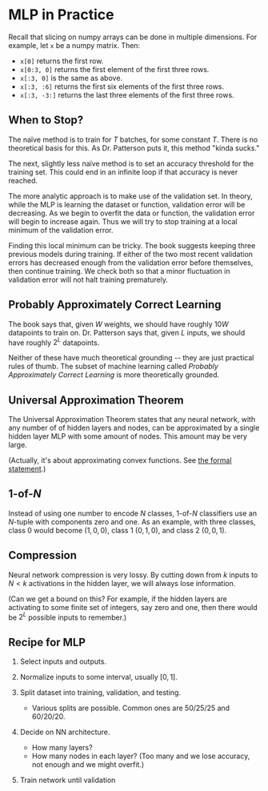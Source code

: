 # MLP in Practice

Recall that slicing on numpy arrays can be done in multiple dimensions. For
example, let `x` be a numpy matrix. Then:

- `x[0]` returns the first row.
- `x[0:3, 0]` returns the first element of the first three rows.
- `x[:3, 0]` is the same as above.
-  `x[:3, :6]` returns the first six elements of the first three rows.
- `x[:3, -3:]` returns the last three elements of the first three rows.

## When to Stop?

The naïve method is to train for $T$ batches, for some constant $T$. There is
no theoretical basis for this. As Dr. Patterson puts it, this method "kinda
sucks."

The next, slightly less naïve method is to set an accuracy threshold for the
training set. This could end in an infinite loop if that accuracy is never
reached.

The more analytic approach is to make use of the validation set. In theory,
while the MLP is learning the dataset or function, validation error will be
decreasing. As we begin to overfit the data or function, the validation error
will begin to increase again. Thus we will try to stop training at a local
minimum of the validation error.

Finding this local minimum can be tricky. The book suggests keeping three
previous models during training. If either of the two most recent validation
errors has decreased enough from the validation error before themselves, then
continue training. We check both so that a minor fluctuation in validation
error will not halt training prematurely.

## Probably Approximately Correct Learning

The book says that, given $W$ weights, we should have roughly $10W$ datapoints
to train on. Dr. Patterson says that, given $L$ inputs, we should have roughly
$2^L$ datapoints.

Neither of these have much theoretical grounding -- they are just practical
rules of thumb. The subset of machine learning called _Probably Approximately
Correct Learning_ is more theoretically grounded.

## Universal Approximation Theorem

The Universal Approximation Theorem states that any neural network, with any
number of of hidden layers and nodes, can be approximated by a single hidden
layer MLP with some amount of nodes. This amount may be very large.

(Actually, it's about approximating convex functions. See [the formal
statement](https://en.wikipedia.org/wiki/Universal_approximation_theorem).)

## 1-of-$N$

Instead of using one number to encode $N$ classes, 1-of-$N$ classifiers use an
$N$-tuple with components zero and one. As an example, with three classes,
class $0$ would become $(1, 0, 0)$, class $1$ $(0, 1, 0)$, and class $2$ $(0,
0, 1)$.

## Compression

Neural network compression is very lossy. By cutting down from $k$ inputs to $N
< k$ activations in the hidden layer, we will always lose information.

(Can we get a bound on this? For example, if the hidden layers are activating
to some finite set of integers, say zero and one, then there would be $2^L$
possible inputs to remember.)

## Recipe for MLP

1. Select inputs and outputs.

2. Normalize inputs to some interval, usually $[0, 1]$.

3. Split dataset into training, validation, and testing.
    - Various splits are possible. Common ones are 50/25/25 and 60/20/20.

4. Decide on NN architecture.
    - How many layers?
    - How many nodes in each layer? (Too many and we lose accuracy, not enough
      and we might overfit.)

5. Train network until validation
